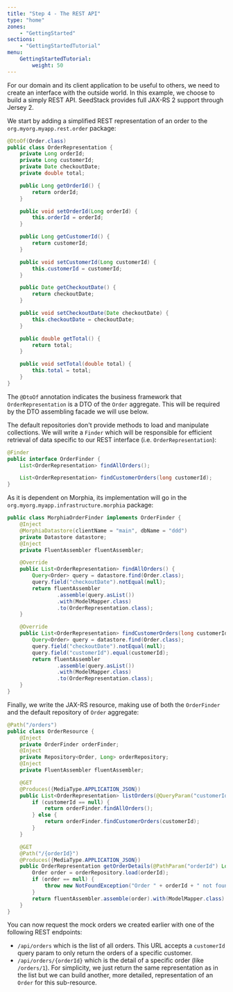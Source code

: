 ```yaml
---
title: "Step 4 - The REST API"
type: "home"
zones:
    - "GettingStarted"
sections:
    - "GettingStartedTutorial"
menu:
    GettingStartedTutorial:
        weight: 50
---
```


For our domain and its client application to be useful to others, we need to create an interface with the outside world.
In this example, we choose to build a simply REST API.<!--more--> SeedStack provides full JAX-RS 2 support through Jersey 2.

We start by adding a simplified REST representation of an order to the `org.myorg.myapp.rest.order` package:

```java
@DtoOf(Order.class)
public class OrderRepresentation {
    private Long orderId;
    private Long customerId;
    private Date checkoutDate;
    private double total;

    public Long getOrderId() {
        return orderId;
    }

    public void setOrderId(Long orderId) {
        this.orderId = orderId;
    }

    public Long getCustomerId() {
        return customerId;
    }

    public void setCustomerId(Long customerId) {
        this.customerId = customerId;
    }

    public Date getCheckoutDate() {
        return checkoutDate;
    }

    public void setCheckoutDate(Date checkoutDate) {
        this.checkoutDate = checkoutDate;
    }

    public double getTotal() {
        return total;
    }

    public void setTotal(double total) {
        this.total = total;
    }
}
```

The `@DtoOf` annotation indicates the business framework that `OrderRepresentation` is a DTO of the `Order` aggregate. This
will be required by the DTO assembling facade we will use below.

The default repositories don't provide methods to load and manipulate collections. We will write a `Finder` which will
be responsible for efficient retrieval of data specific to our REST interface (i.e. `OrderRepresentation`):

```java
@Finder
public interface OrderFinder {
    List<OrderRepresentation> findAllOrders();

    List<OrderRepresentation> findCustomerOrders(long customerId);
}
```

As it is dependent on Morphia, its implementation will go in the `org.myorg.myapp.infrastructure.morphia`
package:

```java
public class MorphiaOrderFinder implements OrderFinder {
    @Inject
    @MorphiaDatastore(clientName = "main", dbName = "ddd")
    private Datastore datastore;
    @Inject
    private FluentAssembler fluentAssembler;

    @Override
    public List<OrderRepresentation> findAllOrders() {
        Query<Order> query = datastore.find(Order.class);
        query.field("checkoutDate").notEqual(null);
        return fluentAssembler
                .assemble(query.asList())
                .with(ModelMapper.class)
                .to(OrderRepresentation.class);
    }

    @Override
    public List<OrderRepresentation> findCustomerOrders(long customerId) {
        Query<Order> query = datastore.find(Order.class);
        query.field("checkoutDate").notEqual(null);
        query.field("customerId").equal(customerId);
        return fluentAssembler
                .assemble(query.asList())
                .with(ModelMapper.class)
                .to(OrderRepresentation.class);
    }
}
```

Finally, we write the JAX-RS resource, making use of both the `OrderFinder` and the default repository of `Order` aggregate:

```java
@Path("/orders")
public class OrderResource {
    @Inject
    private OrderFinder orderFinder;
    @Inject
    private Repository<Order, Long> orderRepository;
    @Inject
    private FluentAssembler fluentAssembler;

    @GET
    @Produces({MediaType.APPLICATION_JSON})
    public List<OrderRepresentation> listOrders(@QueryParam("customerId") Long customerId) {
        if (customerId == null) {
            return orderFinder.findAllOrders();
        } else {
            return orderFinder.findCustomerOrders(customerId);
        }
    }

    @GET
    @Path("/{orderId}")
    @Produces({MediaType.APPLICATION_JSON})
    public OrderRepresentation getOrderDetails(@PathParam("orderId") Long orderId) {
        Order order = orderRepository.load(orderId);
        if (order == null) {
            throw new NotFoundException("Order " + orderId + " not found");
        }
        return fluentAssembler.assemble(order).with(ModelMapper.class).to(OrderRepresentation.class);
    }
}
```

You can now request the mock orders we created earlier with one of the following REST endpoints:

* `/api/orders` which is the list of all orders. This URL accepts a `customerId` query param to only return the orders of a specific
customer.
* `/api/orders/{orderId}` which is the detail of a specific order (like `/orders/1`). For simplicity, we just return the same
representation as in the list but we can build another, more detailed, representation of an `Order` for this sub-resource.
